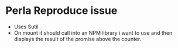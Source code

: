 # Perla Reproduce issue

- Uses Sutil
- On mount it should call into an NPM library i want to use and then displays the result of the promise above the counter.
